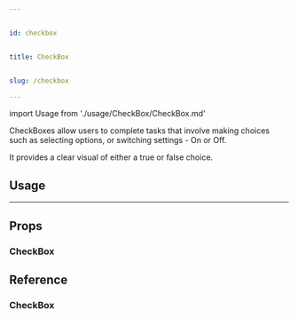 ```yaml
---


id: checkbox


title: CheckBox


slug: /checkbox

---
```




import Usage from './usage/CheckBox/CheckBox.md'



CheckBoxes allow users to complete tasks that involve making choices such as selecting options, or switching settings - On or Off.

It provides a clear visual of either a true or false choice.



## Usage


<Usage />

---


## Props

### CheckBox




## Reference

### CheckBox

